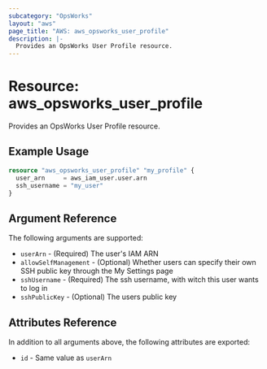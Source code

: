 ```yaml
---
subcategory: "OpsWorks"
layout: "aws"
page_title: "AWS: aws_opsworks_user_profile"
description: |-
  Provides an OpsWorks User Profile resource.
---
```


# Resource: aws_opsworks_user_profile

Provides an OpsWorks User Profile resource.

## Example Usage

```terraform
resource "aws_opsworks_user_profile" "my_profile" {
  user_arn     = aws_iam_user.user.arn
  ssh_username = "my_user"
}
```

## Argument Reference

The following arguments are supported:

* `userArn` - (Required) The user's IAM ARN
* `allowSelfManagement` - (Optional) Whether users can specify their own SSH public key through the My Settings page
* `sshUsername` - (Required) The ssh username, with witch this user wants to log in
* `sshPublicKey` - (Optional) The users public key

## Attributes Reference

In addition to all arguments above, the following attributes are exported:

* `id` - Same value as `userArn`

<!-- cache-key: cdktf-0.17.0-pre.15 input-e73b2a441f4826b981bff52754984b747326702cbc6a20a3a376e393f196956b -->